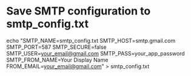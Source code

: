 # Save SMTP configuration to smtp_config.txt
echo "SMTP_NAME=smtp_config.txt
SMTP_HOST=smtp.gmail.com
SMTP_PORT=587
SMTP_SECURE=false
SMTP_USER=your_email@gmail.com
SMTP_PASS=your_app_password
SMTP_FROM_NAME=Your Display Name
FROM_EMAIL=your_email@gmail.com" > smtp_config.txt
